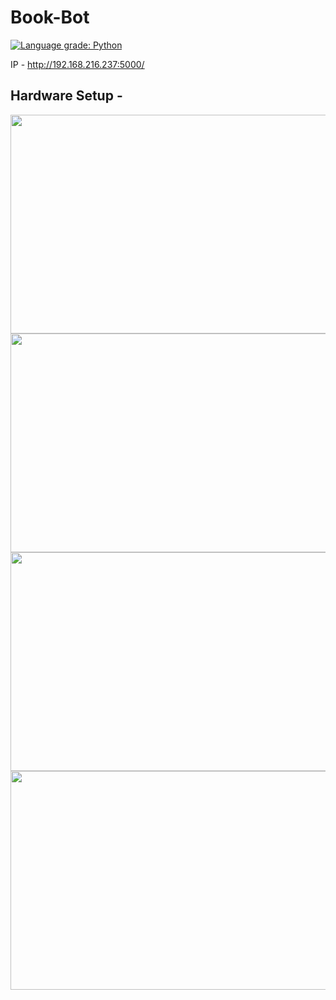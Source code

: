 # Book-Bot

[![Language grade: Python](https://img.shields.io/lgtm/grade/python/g/souvik0306/Book-Bot.svg?logo=lgtm&logoWidth=18)](https://lgtm.com/projects/g/souvik0306/Book-Bot/context:python)

IP - http://192.168.216.237:5000/

## Hardware Setup - 

<img src="https://github.com/souvik0306/Book-Bot/blob/master/Photos/b.jpeg" width="550" height="350">
<img src="https://github.com/souvik0306/Book-Bot/blob/master/Photos/c.jpeg" width="550" height="350">
<img src="https://github.com/souvik0306/Book-Bot/blob/master/Photos/a.jpeg" width="550" height="350">
<img src="https://github.com/souvik0306/Book-Bot/blob/master/Photos/d.jpeg" width="550" height="350">




